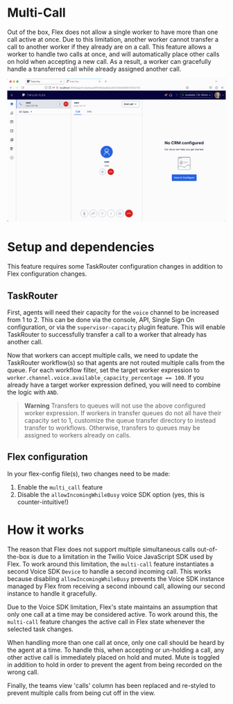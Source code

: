 # Multi-Call

Out of the box, Flex does not allow a single worker to have more than one call active at once. Due to this limitation, another worker cannot transfer a call to another worker if they already are on a call. This feature allows a worker to handle two calls at once, and will automatically place other calls on hold when accepting a new call. As a result, a worker can gracefully handle a transferred call while already assigned another call.

![Multi-call demo](screenshots/multi-call.gif)

# Setup and dependencies

This feature requires some TaskRouter configuration changes in addition to Flex configuration changes.

## TaskRouter

First, agents will need their capacity for the `voice` channel to be increased from 1 to 2. This can be done via the console, API, Single Sign On configuration, or via the `supervisor-capacity` plugin feature. This will enable TaskRouter to successfully transfer a call to a worker that already has another call.

Now that workers can accept multiple calls, we need to update the TaskRouter workflow(s) so that agents are not routed multiple calls from the queue. For each workflow filter, set the target worker expression to `worker.channel.voice.available_capacity_percentage == 100`. If you already have a target worker expression defined, you will need to combine the logic with `AND`.

> **Warning**
> Transfers to queues will not use the above configured worker expression. If workers in transfer queues do not all have their capacity set to 1, customize the queue transfer directory to instead transfer to workflows. Otherwise, transfers to queues may be assigned to workers already on calls.

## Flex configuration

In your flex-config file(s), two changes need to be made:

1. Enable the `multi_call` feature
2. Disable the `allowIncomingWhileBusy` voice SDK option (yes, this is counter-intuitive!)

# How it works

The reason that Flex does not support multiple simultaneous calls out-of-the-box is due to a limitation in the Twilio Voice JavaScript SDK used by Flex. To work around this limitation, the `multi-call` feature instantiates a second Voice SDK `Device` to handle a second incoming call. This works because disabling `allowIncomingWhileBusy` prevents the Voice SDK instance managed by Flex from receiving a second inbound call, allowing our second instance to handle it gracefully.

Due to the Voice SDK limitation, Flex's state maintains an assumption that only one call at a time may be considered active. To work around this, the `multi-call` feature changes the active call in Flex state whenever the selected task changes.

When handling more than one call at once, only one call should be heard by the agent at a time. To handle this, when accepting or un-holding a call, any other active call is immediately placed on hold and muted. Mute is toggled in addition to hold in order to prevent the agent from being recorded on the wrong call.

Finally, the teams view 'calls' column has been replaced and re-styled to prevent multiple calls from being cut off in the view.
